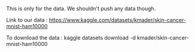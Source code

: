 This is only for the data. We shouldn't push any data though.

Link to our data :
https://www.kaggle.com/datasets/kmader/skin-cancer-mnist-ham10000

To download the data :
kaggle datasets download -d kmader/skin-cancer-mnist-ham10000
